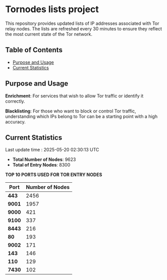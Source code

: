 # Tornodes lists project

This repository provides updated lists of IP addresses associated with Tor relay nodes. The lists are refreshed every 30 minutes to ensure they reflect the most current state of the Tor network.

## Table of Contents

- [Purpose and Usage](#purpose-and-usage)
- [Current Statistics](#current-statistics)


## Purpose and Usage

**Enrichment**: For services that wish to allow Tor traffic or identify it correctly.

**Blacklisting**: For those who want to block or control Tor traffic, understanding which IPs belong to Tor can be a starting point with a high accuracy.

## Current Statistics

Last update time : 2025-05-20 02:30:13 UTC

- **Total Number of Nodes**: 9623
- **Total of Entry Nodes**: 8300

**TOP 10 PORTS USED FOR TOR ENTRY NODES**

| **Port** | **Number of Nodes** |
|------|-----------------|
| **443**   | 2456  |
| **9001**   | 1957  |
| **9000**   | 421  |
| **9100**   | 337  |
| **8443**   | 216  |
| **80**   | 193  |
| **9002**   | 171  |
| **143**   | 146  |
| **110**   | 129  |
| **7430**   | 102  |

